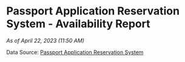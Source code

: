 # Passport Application Reservation System - Availability Report

*As of April 22, 2023 (11:50 AM)*

Data Source: [Passport Application Reservation System](https://eservices.immigration.gov.lk:8443/appointment/pages/reservationApplication.xhtml)
